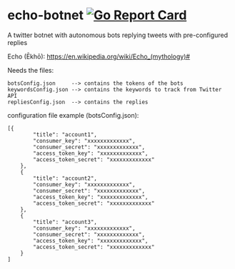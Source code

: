 # echo-botnet [![Go Report Card](https://goreportcard.com/badge/github.com/arnaucode/echo-botnet)](https://goreportcard.com/report/github.com/arnaucode/echo-botnet)
A twitter botnet with autonomous bots replying tweets with pre-configured replies


Echo (Ēkhō): https://en.wikipedia.org/wiki/Echo_(mythology)#


Needs the files:
```
botsConfig.json     --> contains the tokens of the bots
keywordsConfig.json --> contains the keywords to track from Twitter API
repliesConfig.json  --> contains the replies
```

configuration file example (botsConfig.json):
```
[{
        "title": "account1",
        "consumer_key": "xxxxxxxxxxxxx",
        "consumer_secret": "xxxxxxxxxxxxx",
        "access_token_key": "xxxxxxxxxxxxx",
        "access_token_secret": "xxxxxxxxxxxxx"
    },
    {
        "title": "account2",
        "consumer_key": "xxxxxxxxxxxxx",
        "consumer_secret": "xxxxxxxxxxxxx",
        "access_token_key": "xxxxxxxxxxxxx",
        "access_token_secret": "xxxxxxxxxxxxx"
    },
    {
        "title": "account3",
        "consumer_key": "xxxxxxxxxxxxx",
        "consumer_secret": "xxxxxxxxxxxxx",
        "access_token_key": "xxxxxxxxxxxxx",
        "access_token_secret": "xxxxxxxxxxxxx"
    }
]

```
